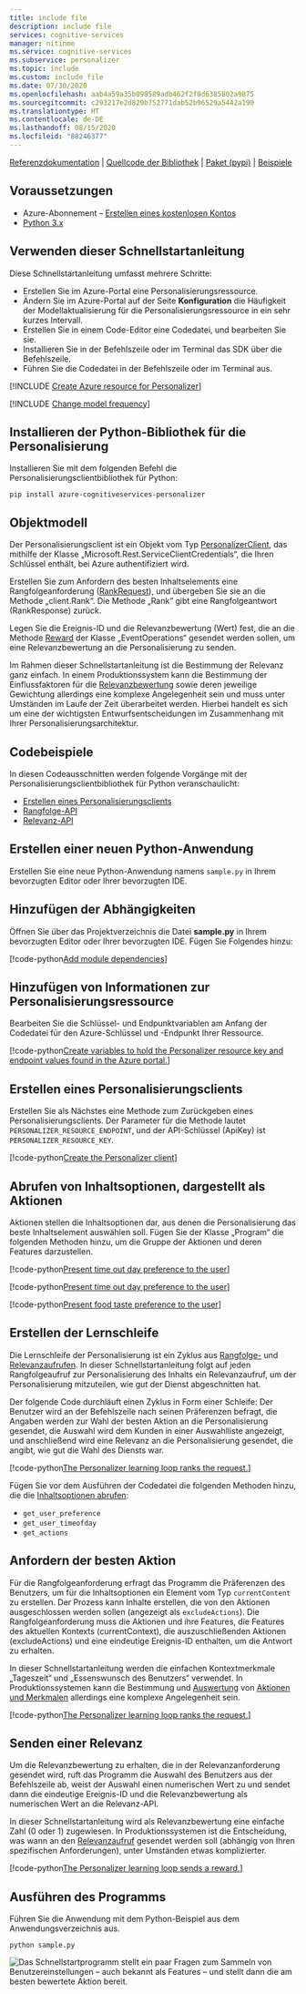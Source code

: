 ```yaml
---
title: include file
description: include file
services: cognitive-services
manager: nitinme
ms.service: cognitive-services
ms.subservice: personalizer
ms.topic: include
ms.custom: include file
ms.date: 07/30/2020
ms.openlocfilehash: aab4a59a35b098589adb462f2f0d6385802a9875
ms.sourcegitcommit: c293217e2d829b752771dab52b96529a5442a190
ms.translationtype: HT
ms.contentlocale: de-DE
ms.lasthandoff: 08/15/2020
ms.locfileid: "88246377"
---
```

[Referenzdokumentation](https://docs.microsoft.com/python/api/azure-cognitiveservices-personalizer/azure.cognitiveservices.personalizer?view=azure-python) | [Quellcode der Bibliothek](https://github.com/Azure/azure-sdk-for-python/tree/master/sdk/cognitiveservices/azure-cognitiveservices-personalizer) | [Paket (pypi)](https://pypi.org/project/azure-cognitiveservices-personalizer/) | [Beispiele](https://github.com/Azure-Samples/cognitive-services-quickstart-code/tree/master/python/Personalizer)

## <a name="prerequisites"></a>Voraussetzungen

* Azure-Abonnement – [Erstellen eines kostenlosen Kontos](https://azure.microsoft.com/free/cognitive-services)
* [Python 3.x](https://www.python.org/)

## <a name="using-this-quickstart"></a>Verwenden dieser Schnellstartanleitung


Diese Schnellstartanleitung umfasst mehrere Schritte:

* Erstellen Sie im Azure-Portal eine Personalisierungsressource.
* Ändern Sie im Azure-Portal auf der Seite **Konfiguration** die Häufigkeit der Modellaktualisierung für die Personalisierungsressource in ein sehr kurzes Intervall.
* Erstellen Sie in einem Code-Editor eine Codedatei, und bearbeiten Sie sie.
* Installieren Sie in der Befehlszeile oder im Terminal das SDK über die Befehlszeile.
* Führen Sie die Codedatei in der Befehlszeile oder im Terminal aus.

[!INCLUDE [Create Azure resource for Personalizer](create-personalizer-resource.md)]

[!INCLUDE [Change model frequency](change-model-frequency.md)]

## <a name="install-the-python-library-for-personalizer"></a>Installieren der Python-Bibliothek für die Personalisierung

Installieren Sie mit dem folgenden Befehl die Personalisierungsclientbibliothek für Python:

```console
pip install azure-cognitiveservices-personalizer
```

## <a name="object-model"></a>Objektmodell

Der Personalisierungsclient ist ein Objekt vom Typ [PersonalizerClient](https://docs.microsoft.com/python/api/azure-cognitiveservices-personalizer/azure.cognitiveservices.personalizer.personalizer_client.personalizerclient?view=azure-python), das mithilfe der Klasse „Microsoft.Rest.ServiceClientCredentials“, die Ihren Schlüssel enthält, bei Azure authentifiziert wird.

Erstellen Sie zum Anfordern des besten Inhaltselements eine Rangfolgeanforderung ([RankRequest](https://docs.microsoft.com/python/api/azure-cognitiveservices-personalizer/azure.cognitiveservices.personalizer.models.rankrequest?view=azure-python)), und übergeben Sie sie an die Methode „client.Rank“. Die Methode „Rank“ gibt eine Rangfolgeantwort (RankResponse) zurück.

Legen Sie die Ereignis-ID und die Relevanzbewertung (Wert) fest, die an die Methode [Reward](https://docs.microsoft.com/python/api/azure-cognitiveservices-personalizer/azure.cognitiveservices.personalizer.operations.events_operations.eventsoperations?view=azure-python#reward-event-id--value--custom-headers-none--raw-false----operation-config-) der Klasse „EventOperations“ gesendet werden sollen, um eine Relevanzbewertung an die Personalisierung zu senden.

Im Rahmen dieser Schnellstartanleitung ist die Bestimmung der Relevanz ganz einfach. In einem Produktionssystem kann die Bestimmung der Einflussfaktoren für die [Relevanzbewertung](../concept-rewards.md) sowie deren jeweilige Gewichtung allerdings eine komplexe Angelegenheit sein und muss unter Umständen im Laufe der Zeit überarbeitet werden. Hierbei handelt es sich um eine der wichtigsten Entwurfsentscheidungen im Zusammenhang mit Ihrer Personalisierungsarchitektur.

## <a name="code-examples"></a>Codebeispiele

In diesen Codeausschnitten werden folgende Vorgänge mit der Personalisierungsclientbibliothek für Python veranschaulicht:

* [Erstellen eines Personalisierungsclients](#create-a-personalizer-client)
* [Rangfolge-API](#request-the-best-action)
* [Relevanz-API](#send-a-reward)

## <a name="create-a-new-python-application"></a>Erstellen einer neuen Python-Anwendung

Erstellen Sie eine neue Python-Anwendung namens `sample.py` in Ihrem bevorzugten Editor oder Ihrer bevorzugten IDE.

## <a name="add-the-dependencies"></a>Hinzufügen der Abhängigkeiten

Öffnen Sie über das Projektverzeichnis die Datei **sample.py** in Ihrem bevorzugten Editor oder Ihrer bevorzugten IDE. Fügen Sie Folgendes hinzu:

[!code-python[Add module dependencies](~/cognitive-services-quickstart-code/python/Personalizer/sample.py?name=Dependencies)]

## <a name="add-personalizer-resource-information"></a>Hinzufügen von Informationen zur Personalisierungsressource

Bearbeiten Sie die Schlüssel- und Endpunktvariablen am Anfang der Codedatei für den Azure-Schlüssel und -Endpunkt Ihrer Ressource. 

[!code-python[Create variables to hold the Personalizer resource key and endpoint values found in the Azure portal.](~/cognitive-services-quickstart-code/python/Personalizer/sample.py?name=AuthorizationVariables)]

## <a name="create-a-personalizer-client"></a>Erstellen eines Personalisierungsclients

Erstellen Sie als Nächstes eine Methode zum Zurückgeben eines Personalisierungsclients. Der Parameter für die Methode lautet `PERSONALIZER_RESOURCE_ENDPOINT`, und der API-Schlüssel (ApiKey) ist `PERSONALIZER_RESOURCE_KEY`.

[!code-python[Create the Personalizer client](~/cognitive-services-quickstart-code/python/Personalizer/sample.py?name=Client)]

## <a name="get-content-choices-represented-as-actions"></a>Abrufen von Inhaltsoptionen, dargestellt als Aktionen

Aktionen stellen die Inhaltsoptionen dar, aus denen die Personalisierung das beste Inhaltselement auswählen soll. Fügen Sie der Klasse „Program“ die folgenden Methoden hinzu, um die Gruppe der Aktionen und deren Features darzustellen.

[!code-python[Present time out day preference to the user](~/cognitive-services-quickstart-code/python/Personalizer/sample.py?name=getActions)]

[!code-python[Present time out day preference to the user](~/cognitive-services-quickstart-code/python/Personalizer/sample.py?name=createUserFeatureTimeOfDay)]

[!code-python[Present food taste preference to the user](~/cognitive-services-quickstart-code/python/Personalizer/sample.py?name=createUserFeatureTastePreference)]

## <a name="create-the-learning-loop"></a>Erstellen der Lernschleife

Die Lernschleife der Personalisierung ist ein Zyklus aus [Rangfolge-](#request-the-best-action) und [Relevanzaufrufen](#send-a-reward). In dieser Schnellstartanleitung folgt auf jeden Rangfolgeaufruf zur Personalisierung des Inhalts ein Relevanzaufruf, um der Personalisierung mitzuteilen, wie gut der Dienst abgeschnitten hat.

Der folgende Code durchläuft einen Zyklus in Form einer Schleife: Der Benutzer wird an der Befehlszeile nach seinen Präferenzen befragt, die Angaben werden zur Wahl der besten Aktion an die Personalisierung gesendet, die Auswahl wird dem Kunden in einer Auswahlliste angezeigt, und anschließend wird eine Relevanz an die Personalisierung gesendet, die angibt, wie gut die Wahl des Diensts war.

[!code-python[The Personalizer learning loop ranks the request.](~/cognitive-services-quickstart-code/python/Personalizer/sample.py?name=mainLoop&highlight=9,10,29)]

Fügen Sie vor dem Ausführen der Codedatei die folgenden Methoden hinzu, die die [Inhaltsoptionen abrufen](#get-content-choices-represented-as-actions):

* `get_user_preference`
* `get_user_timeofday`
* `get_actions`

## <a name="request-the-best-action"></a>Anfordern der besten Aktion


Für die Rangfolgeanforderung erfragt das Programm die Präferenzen des Benutzers, um für die Inhaltsoptionen ein Element vom Typ `currentContent` zu erstellen. Der Prozess kann Inhalte erstellen, die von den Aktionen ausgeschlossen werden sollen (angezeigt als `excludeActions`). Die Rangfolgeanforderung muss die Aktionen und ihre Features, die Features des aktuellen Kontexts (currentContext), die auszuschließenden Aktionen (excludeActions) und eine eindeutige Ereignis-ID enthalten, um die Antwort zu erhalten.

In dieser Schnellstartanleitung werden die einfachen Kontextmerkmale „Tageszeit“ und „Essenswunsch des Benutzers“ verwendet. In Produktionssystemen kann die Bestimmung und [Auswertung](../concept-feature-evaluation.md) von [Aktionen und Merkmalen](../concepts-features.md) allerdings eine komplexe Angelegenheit sein.

[!code-python[The Personalizer learning loop ranks the request.](~/cognitive-services-quickstart-code/python/Personalizer/sample.py?name=rank)]

## <a name="send-a-reward"></a>Senden einer Relevanz


Um die Relevanzbewertung zu erhalten, die in der Relevanzanforderung gesendet wird, ruft das Programm die Auswahl des Benutzers aus der Befehlszeile ab, weist der Auswahl einen numerischen Wert zu und sendet dann die eindeutige Ereignis-ID und die Relevanzbewertung als numerischen Wert an die Relevanz-API.

In dieser Schnellstartanleitung wird als Relevanzbewertung eine einfache Zahl (0 oder 1) zugewiesen. In Produktionssystemen ist die Entscheidung, was wann an den [Relevanzaufruf](../concept-rewards.md) gesendet werden soll (abhängig von Ihren spezifischen Anforderungen), unter Umständen etwas komplizierter.

[!code-python[The Personalizer learning loop sends a reward.](~/cognitive-services-quickstart-code/python/Personalizer/sample.py?name=reward&highlight=9)]

## <a name="run-the-program"></a>Ausführen des Programms

Führen Sie die Anwendung mit dem Python-Beispiel aus dem Anwendungsverzeichnis aus.

```console
python sample.py
```

![Das Schnellstartprogramm stellt ein paar Fragen zum Sammeln von Benutzereinstellungen – auch bekannt als Features – und stellt dann die am besten bewertete Aktion bereit.](../media/csharp-quickstart-commandline-feedback-loop/quickstart-program-feedback-loop-example.png)